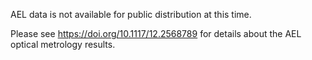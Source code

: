 AEL data is not available for public distribution at this time.

Please see https://doi.org/10.1117/12.2568789 for details about the AEL optical metrology results.
